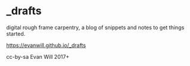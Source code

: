 # _drafts

digital rough frame carpentry, a blog of snippets and notes to get things started.

https://evanwill.github.io/_drafts

cc-by-sa Evan Will 2017+
